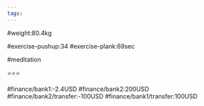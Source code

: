 ```yaml
---
tags: 
---
```


#weight:80.4kg

#exercise-pushup:34
#exercise-plank:69sec

#meditation

⭐⭐⭐

#finance/bank1:-2.4USD
#finance/bank2:200USD
#finance/bank2/transfer:-100USD
#finance/bank1/transfer:100USD

